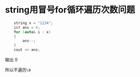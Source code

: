 # string用冒号for循环遍历次数问题
```cpp
    string x = "1234";
    int ans = 4;
    for (auto& i : x)
    {
        ans--;
    }
    cout << ans;
```

输出 0

所以不遍历`\0`